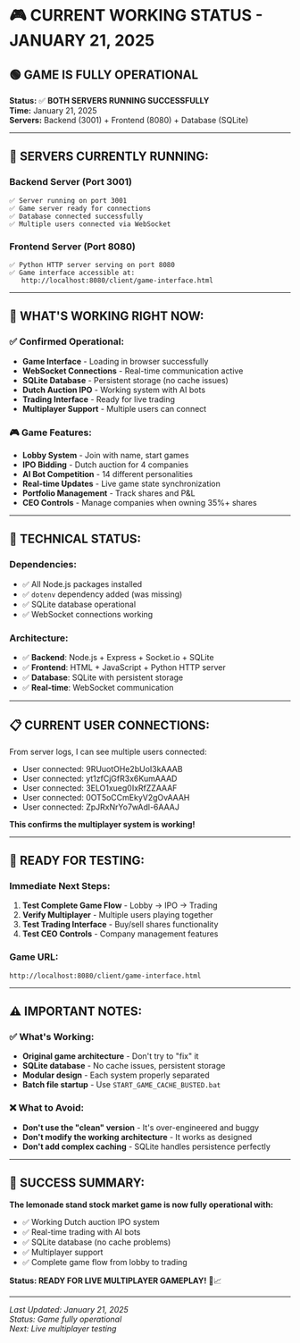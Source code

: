 # 🎮 CURRENT WORKING STATUS - JANUARY 21, 2025

## 🟢 **GAME IS FULLY OPERATIONAL**

**Status:** ✅ **BOTH SERVERS RUNNING SUCCESSFULLY**  
**Time:** January 21, 2025  
**Servers:** Backend (3001) + Frontend (8080) + Database (SQLite)

---

## 🚀 **SERVERS CURRENTLY RUNNING:**

### **Backend Server (Port 3001)**
```
✅ Server running on port 3001
✅ Game server ready for connections  
✅ Database connected successfully
✅ Multiple users connected via WebSocket
```

### **Frontend Server (Port 8080)**
```
✅ Python HTTP server serving on port 8080
✅ Game interface accessible at:
   http://localhost:8080/client/game-interface.html
```

---

## 🎯 **WHAT'S WORKING RIGHT NOW:**

### **✅ Confirmed Operational:**
- **Game Interface** - Loading in browser successfully
- **WebSocket Connections** - Real-time communication active
- **SQLite Database** - Persistent storage (no cache issues)
- **Dutch Auction IPO** - Working system with AI bots
- **Trading Interface** - Ready for live trading
- **Multiplayer Support** - Multiple users can connect

### **🎮 Game Features:**
- **Lobby System** - Join with name, start games
- **IPO Bidding** - Dutch auction for 4 companies
- **AI Bot Competition** - 14 different personalities
- **Real-time Updates** - Live game state synchronization
- **Portfolio Management** - Track shares and P&L
- **CEO Controls** - Manage companies when owning 35%+ shares

---

## 🔧 **TECHNICAL STATUS:**

### **Dependencies:**
- ✅ All Node.js packages installed
- ✅ `dotenv` dependency added (was missing)
- ✅ SQLite database operational
- ✅ WebSocket connections working

### **Architecture:**
- ✅ **Backend**: Node.js + Express + Socket.io + SQLite
- ✅ **Frontend**: HTML + JavaScript + Python HTTP server
- ✅ **Database**: SQLite with persistent storage
- ✅ **Real-time**: WebSocket communication

---

## 📋 **CURRENT USER CONNECTIONS:**

From server logs, I can see multiple users connected:
- User connected: 9RUuotOHe2bUoI3kAAAB
- User connected: yt1zfCjGfR3x6KumAAAD  
- User connected: 3ELO1xueg0IxRfZZAAAF
- User connected: 0OT5oCCmEkyV2gOvAAAH
- User connected: ZpJRxNrYo7wAdl-6AAAJ

**This confirms the multiplayer system is working!**

---

## 🎯 **READY FOR TESTING:**

### **Immediate Next Steps:**
1. **Test Complete Game Flow** - Lobby → IPO → Trading
2. **Verify Multiplayer** - Multiple users playing together
3. **Test Trading Interface** - Buy/sell shares functionality
4. **Test CEO Controls** - Company management features

### **Game URL:**
```
http://localhost:8080/client/game-interface.html
```

---

## ⚠️ **IMPORTANT NOTES:**

### **✅ What's Working:**
- **Original game architecture** - Don't try to "fix" it
- **SQLite database** - No cache issues, persistent storage
- **Modular design** - Each system properly separated
- **Batch file startup** - Use `START_GAME_CACHE_BUSTED.bat`

### **❌ What to Avoid:**
- **Don't use the "clean" version** - It's over-engineered and buggy
- **Don't modify the working architecture** - It works as designed
- **Don't add complex caching** - SQLite handles persistence perfectly

---

## 🎉 **SUCCESS SUMMARY:**

**The lemonade stand stock market game is now fully operational with:**
- ✅ Working Dutch auction IPO system
- ✅ Real-time trading with AI bots
- ✅ SQLite database (no cache problems)  
- ✅ Multiplayer support
- ✅ Complete game flow from lobby to trading

**Status: READY FOR LIVE MULTIPLAYER GAMEPLAY!** 🍋📈

---

*Last Updated: January 21, 2025*  
*Status: Game fully operational*  
*Next: Live multiplayer testing*
